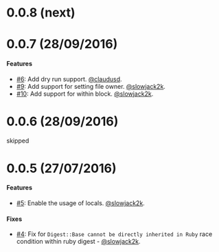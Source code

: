 0.0.8 (next)
==================

0.0.7 (28/09/2016)
==================

#### Features

* [#6](https://github.com/faber-lotto/capistrano-template/6): Add dry run support. [@claudusd](https://github.com/claudusd).
* [#9](https://github.com/faber-lotto/capistrano-template/9): Add support for setting file owner. [@slowjack2k](https://github.com/slowjack2k).
* [#10](https://github.com/faber-lotto/capistrano-template/10): Add support for within block. [@slowjack2k](https://github.com/slowjack2k).

0.0.6 (28/09/2016)
==================

skipped

0.0.5 (27/07/2016)
==================

#### Features

* [#5](https://github.com/faber-lotto/capistrano-template/5): Enable the usage of locals. [@slowjack2k](https://github.com/slowjack2k).

#### Fixes

* [#4](https://github.com/faber-lotto/capistrano-template/4): Fix for `Digest::Base cannot be directly inherited in Ruby` race condition within ruby digest - [@slowjack2k](https://github.com/slowjack2k).